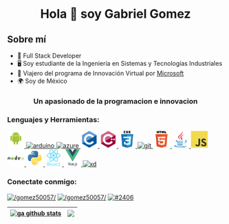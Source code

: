<h1 align="center">Hola 👋 soy Gabriel Gomez</h1>

<!-- <img src="https://github.com/andrea-liliana/andrea-liliana/blob/output/github-contribution-grid-snake.svg" width="100%" /> -->


Sobre mí
--------------------
* 🧠 Full Stack Developer
* 🖥️ Soy estudiante de la Ingeniería en Sistemas y Tecnologías Industriales
* 🤝 Viajero del programa de Innovación Virtual por [Microsoft](https://news.microsoft.com/es-xl/mas-de-10-mil-estudiantes-mexicanos-se-han-capacitado-con-tecnologias-de-microsoft/)
* 🌍 Soy de México

<h3 align="center">Un apasionado de la programacion e innovacion</h3>

<h3 align="left">Lenguajes y Herramientas:</h3>
<p align="left"> <a href="https://developer.android.com" target="_blank" rel="noreferrer"> <img src="https://raw.githubusercontent.com/devicons/devicon/master/icons/android/android-original-wordmark.svg" alt="android" width="40" height="40"/> </a> <a href="https://www.arduino.cc/" target="_blank" rel="noreferrer"> <img src="https://cdn.worldvectorlogo.com/logos/arduino-1.svg" alt="arduino" width="40" height="40"/> </a> <a href="https://azure.microsoft.com/en-in/" target="_blank" rel="noreferrer"> <img src="https://www.vectorlogo.zone/logos/microsoft_azure/microsoft_azure-icon.svg" alt="azure" width="40" height="40"/> </a> <a href="https://www.cprogramming.com/" target="_blank" rel="noreferrer"> <img src="https://raw.githubusercontent.com/devicons/devicon/master/icons/c/c-original.svg" alt="c" width="40" height="40"/> </a> <a href="https://www.w3schools.com/cpp/" target="_blank" rel="noreferrer"> <img src="https://raw.githubusercontent.com/devicons/devicon/master/icons/cplusplus/cplusplus-original.svg" alt="cplusplus" width="40" height="40"/> </a> <a href="https://www.w3schools.com/css/" target="_blank" rel="noreferrer"> <img src="https://raw.githubusercontent.com/devicons/devicon/master/icons/css3/css3-original-wordmark.svg" alt="css3" width="40" height="40"/> </a> <a href="https://git-scm.com/" target="_blank" rel="noreferrer"> <img src="https://www.vectorlogo.zone/logos/git-scm/git-scm-icon.svg" alt="git" width="40" height="40"/> </a> <a href="https://www.w3.org/html/" target="_blank" rel="noreferrer"> <img src="https://raw.githubusercontent.com/devicons/devicon/master/icons/html5/html5-original-wordmark.svg" alt="html5" width="40" height="40"/> </a> <a href="https://www.java.com" target="_blank" rel="noreferrer"> <img src="https://raw.githubusercontent.com/devicons/devicon/master/icons/java/java-original.svg" alt="java" width="40" height="40"/> </a> <a href="https://developer.mozilla.org/en-US/docs/Web/JavaScript" target="_blank" rel="noreferrer"> <img src="https://raw.githubusercontent.com/devicons/devicon/master/icons/javascript/javascript-original.svg" alt="javascript" width="40" height="40"/> </a> <a href="https://nodejs.org" target="_blank" rel="noreferrer"> <img src="https://raw.githubusercontent.com/devicons/devicon/master/icons/nodejs/nodejs-original-wordmark.svg" alt="nodejs" width="40" height="40"/> </a> <a href="https://www.python.org" target="_blank" rel="noreferrer"> <img src="https://raw.githubusercontent.com/devicons/devicon/master/icons/python/python-original.svg" alt="python" width="40" height="40"/> </a> <a href="https://reactjs.org/" target="_blank" rel="noreferrer"> <img src="https://raw.githubusercontent.com/devicons/devicon/master/icons/react/react-original-wordmark.svg" alt="react" width="40" height="40"/> </a> <a href="https://vuejs.org/" target="_blank" rel="noreferrer"> <img src="https://raw.githubusercontent.com/devicons/devicon/master/icons/vuejs/vuejs-original-wordmark.svg" alt="vuejs" width="40" height="40"/> </a> <a href="https://www.adobe.com/products/xd.html" target="_blank" rel="noreferrer"> <img src="https://cdn.worldvectorlogo.com/logos/adobe-xd.svg" alt="xd" width="40" height="40"/> </a> </p>




<h3 align="left">Conectate conmigo:</h3>
<p align="left">
<a href="https://linkedin.com/in//gomez50057/" target="blank"><img align="center" src="https://raw.githubusercontent.com/rahuldkjain/github-profile-readme-generator/master/src/images/icons/Social/linked-in-alt.svg" alt="/gomez50057/" height="30" width="40" /></a>
<a href="https://instagram.com//gomez50057/" target="blank"><img align="center" src="https://raw.githubusercontent.com/rahuldkjain/github-profile-readme-generator/master/src/images/icons/Social/instagram.svg" alt="/gomez50057/" height="30" width="40" /></a>
<a href="https://discord.gg/#2406" target="blank"><img align="center" src="https://raw.githubusercontent.com/rahuldkjain/github-profile-readme-generator/master/src/images/icons/Social/discord.svg" alt="#2406" height="30" width="40" /></a>
</p>


| <a href="https://github.com/gomez50057/github-readme-stats"><img align="center" src="https://github-readme-stats.vercel.app/api?username=gomez50057&show_icons=true&include_all_commits=true&theme=buefy&hide_border=true" alt="ga github stats" /></a> | <a href="https://github.com/gomez50057/github-readme-stats"><img align="center" src="https://github-readme-stats.vercel.app/api/top-langs/?username=gomez50057&layout=compact&theme=buefy&hide_border=true" /></a> |
| ------------- | ------------- | 
